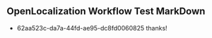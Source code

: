 ## OpenLocalization Workflow Test MarkDown
* 62aa523c-da7a-44fd-ae95-dc8fd0060825 thanks!

<!--HONumber=Jul16_HO2-->


